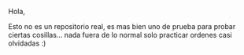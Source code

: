 Hola,

Esto no es un repositorio real, es mas bien  uno de prueba 
para probar ciertas cosillas... nada fuera de lo normal
solo practicar ordenes casi olvidadas :)


